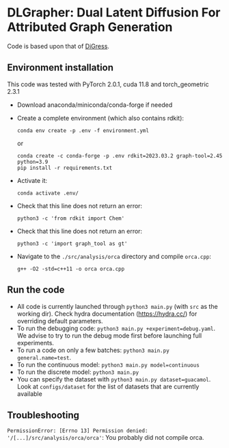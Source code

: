 # DLGrapher: Dual Latent Diffusion For Attributed Graph Generation

Code is based upon that of [DiGress](https://github.com/cvignac/DiGress).

## Environment installation
This code was tested with PyTorch 2.0.1, cuda 11.8 and torch_geometric 2.3.1

  - Download anaconda/miniconda/conda-forge if needed

  - Create a complete environment (which also contains rdkit):

    ```conda env create -p .env -f environment.yml```

    or

    ```
    conda create -c conda-forge -p .env rdkit=2023.03.2 graph-tool=2.45 python=3.9
    pip install -r requirements.txt
    ```

  - Activate it:

    ```conda activate .env/```

  - Check that this line does not return an error:

    ```python3 -c 'from rdkit import Chem'```

  - Check that this line does not return an error:

    ```python3 -c 'import graph_tool as gt'```

  - Navigate to the `./src/analysis/orca` directory and compile `orca.cpp`:

     ```g++ -O2 -std=c++11 -o orca orca.cpp```

## Run the code

  - All code is currently launched through `python3 main.py` (with `src` as the working dir). Check hydra documentation (https://hydra.cc/) for overriding default parameters.
  - To run the debugging code: `python3 main.py +experiment=debug.yaml`. We advise to try to run the debug mode first
    before launching full experiments.
  - To run a code on only a few batches: `python3 main.py general.name=test`.
  - To run the continuous model: `python3 main.py model=continuous`
  - To run the discrete model: `python3 main.py`
  - You can specify the dataset with `python3 main.py dataset=guacamol`. Look at `configs/dataset` for the list
of datasets that are currently available

## Troubleshooting

`PermissionError: [Errno 13] Permission denied: '/[...]/src/analysis/orca/orca'`: You probably did not compile orca.
